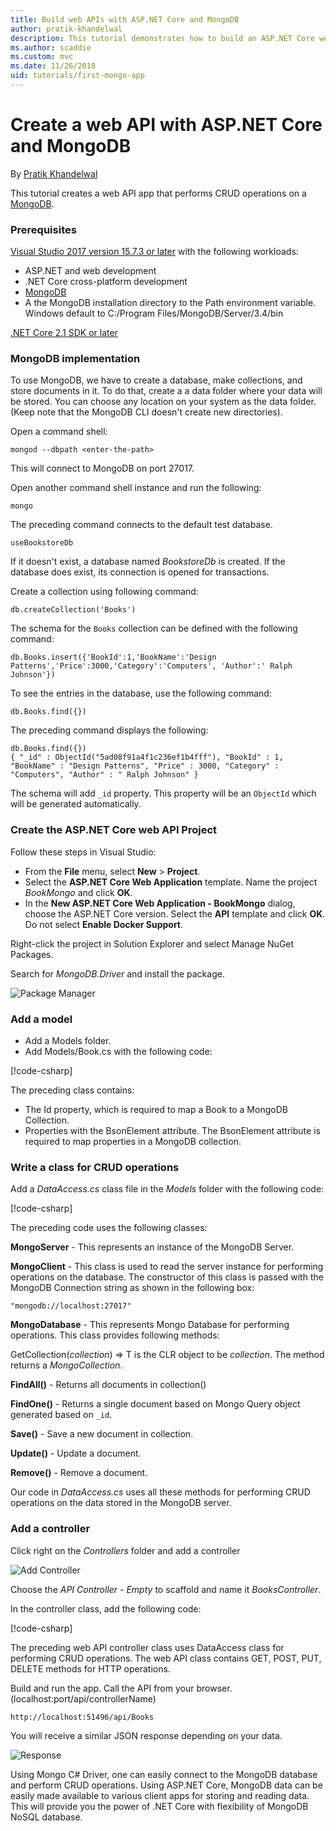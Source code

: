 ```yaml
---
title: Build web APIs with ASP.NET Core and MongoDB
author: pratik-khandelwal
description: This tutorial demonstrates how to build an ASP.NET Core web API using a MongoDB NoSQL database.
ms.author: scaddie
ms.custom: mvc
ms.date: 11/26/2018
uid: tutorials/first-mongo-app
---
```

# Create a web API with ASP.NET Core and MongoDB

By [Pratik Khandelwal](https://twitter.com/K2Prk)

This tutorial creates a web API app that performs CRUD operations on a [MongoDB](https://www.mongodb.com/what-is-mongodb).

### Prerequisites

[Visual Studio 2017 version 15.7.3 or later](https://visualstudio.microsoft.com/downloads/) with the following workloads:

* ASP.NET and web development
* .NET Core cross-platform development
* [MongoDB](https://www.mongodb.com/what-is-mongodb)
* A the MongoDB installation directory to the Path environment variable. Windows default to C:/Program Files/MongoDB/Server/3.4/bin

[.NET Core 2.1 SDK or later](https://www.microsoft.com/net/download)

### MongoDB implementation

To use MongoDB, we have to create a database, make collections, and store documents in it. To do that, create a a data folder where your data will be stored. You can choose any location on your system as the data folder. (Keep note that the MongoDB CLI doesn't create new directories).

Open a command shell:

```console
mongod --dbpath <enter-the-path>
```

This will connect to MongoDB on port 27017.

Open another command shell instance and run the following:	

```console
mongo
```

The preceding command connects to the default test database.

```console
useBookstoreDb
```

If it doesn't exist, a database named *BookstoreDb* is created. If the database does exist, its connection is opened for transactions.

Create a collection using following command:

```console
db.createCollection('Books')
```

The schema for the `Books` collection can be defined with the following command:

```console
db.Books.insert({'BookId':1,'BookName':'Design Patterns','Price':3000,'Category':'Computers', 'Author':' Ralph Johnson'})
```

To see the entries in the database, use the following command:

```console
db.Books.find({})
```

The preceding command displays the following:

```console
db.Books.find({})
{ "_id" : ObjectId("5ad08f91a4f1c236ef1b4fff"), "BookId" : 1, "BookName" : "Design Patterns", "Price" : 3000, "Category" : "Computers", "Author" : " Ralph Johnson" }
```

The schema will add `_id` property. This property will be an `ObjectId` which will be generated automatically.

### Create the ASP.NET Core web API Project

Follow these steps in Visual Studio:

* From the **File** menu, select **New** > **Project**.
* Select the **ASP.NET Core Web Application** template. Name the project *BookMongo* and click **OK**.
* In the **New ASP.NET Core Web Application - BookMongo** dialog, choose the ASP.NET Core version. Select the **API** template and click **OK**. Do not select **Enable Docker Support**.


Right-click the project in Solution Explorer and select Manage NuGet Packages.

Search for *MongoDB.Driver* and install the package.

![Package Manager](~/tutorials/first-mongo-app/_static/MongoDriver.png)

### Add a model

* Add a Models folder.
* Add Models/Book.cs with the following code:

[!code-csharp[](~/tutorials/first-mongo-app/sample/BookstoreAPI/Models/Book.cs?name=snippet_1)]

The preceding class contains:

* The Id property, which is required to map a Book to a MongoDB Collection.
* Properties with the BsonElement attribute. The BsonElement attribute is required to map properties in a MongoDB collection.

### Write a class for CRUD operations

Add a *DataAccess.cs* class file in the *Models* folder with the following code:

[!code-csharp[](~/tutorials/first-mongo-app/sample/BookstoreAPI/Models/DataAccess.cs?name=snippet_1)]

The preceding code uses the following classes:

**MongoServer** - This represents an instance of the MongoDB Server.

**MongoClient** - This class is used to read the server instance for performing operations on the database. The constructor of this class is passed with the MongoDB Connection string as shown in the following box:

```console
"mongodb://localhost:27017"
```

**MongoDatabase** - This represents Mongo Database for performing operations. This class provides following methods:

GetCollection<T>(*collection*) => T is the CLR object to be *collection*. The method returns a *MongoCollection*.

**FindAll()** - Returns all documents in collection()

**FindOne()** - Returns a single document based on Mongo Query object generated based on `_id`.

**Save()** - Save a new document in collection.

**Update()** - Update a document.

**Remove()** - Remove a document.

Our code in *DataAccess.cs* uses all these methods for performing CRUD operations on the data stored in the MongoDB server.

### Add a controller

Click right on the *Controllers* folder and add a controller

![Add Controller](~/tutorials/first-mongo-app/_static/addController.png)

Choose the *API Controller - Empty* to scaffold and name it *BooksController*.

In the controller class, add the following code:

[!code-csharp[](~/tutorials/first-mongo-app/sample/BookstoreAPI/Controllers/BooksController.cs?name=snippet_1)]

The preceding web API controller class uses DataAccess class for performing CRUD operations. The web API class contains GET, POST, PUT, DELETE methods for HTTP operations.

Build and run the app. Call the API from your browser. 
(localhost:port/api/controllerName)

```console
http://localhost:51496/api/Books
```

You will receive a similar JSON response depending on your data.

![Response](~/tutorials/first-mongo-app/_static/jsonResponse.png)

Using Mongo C# Driver, one can easily connect to the MongoDB database and perform CRUD operations. Using ASP.NET Core, MongoDB data can be easily made available to various client apps for storing and reading data. This will provide you the power of .NET Core with flexibility of MongoDB NoSQL database.


